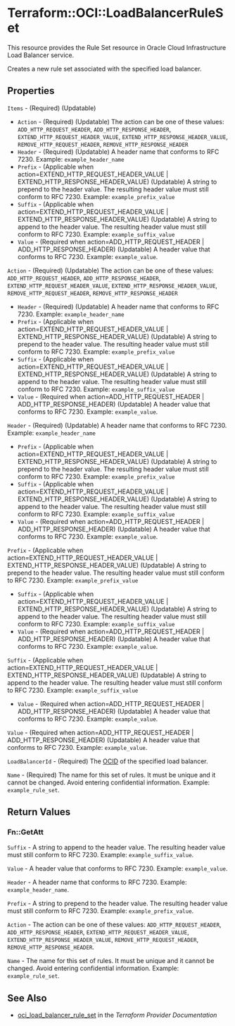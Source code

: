 # Terraform::OCI::LoadBalancerRuleSet

This resource provides the Rule Set resource in Oracle Cloud Infrastructure Load Balancer service.

Creates a new rule set associated with the specified load balancer.

## Properties

`Items` - (Required) (Updatable)
* `Action` - (Required) (Updatable) The action can be one of these values: `ADD_HTTP_REQUEST_HEADER`, `ADD_HTTP_RESPONSE_HEADER`, `EXTEND_HTTP_REQUEST_HEADER_VALUE`, `EXTEND_HTTP_RESPONSE_HEADER_VALUE`, `REMOVE_HTTP_REQUEST_HEADER`, `REMOVE_HTTP_RESPONSE_HEADER`
* `Header` - (Required) (Updatable) A header name that conforms to RFC 7230.  Example: `example_header_name`
* `Prefix` - (Applicable when action=EXTEND_HTTP_REQUEST_HEADER_VALUE | EXTEND_HTTP_RESPONSE_HEADER_VALUE) (Updatable) A string to prepend to the header value. The resulting header value must still conform to RFC 7230.  Example: `example_prefix_value`
* `Suffix` - (Applicable when action=EXTEND_HTTP_REQUEST_HEADER_VALUE | EXTEND_HTTP_RESPONSE_HEADER_VALUE) (Updatable) A string to append to the header value. The resulting header value must still conform to RFC 7230.  Example: `example_suffix_value`
* `Value` - (Required when action=ADD_HTTP_REQUEST_HEADER | ADD_HTTP_RESPONSE_HEADER) (Updatable) A header value that conforms to RFC 7230.  Example: `example_value`.

`Action` - (Required) (Updatable) The action can be one of these values: `ADD_HTTP_REQUEST_HEADER`, `ADD_HTTP_RESPONSE_HEADER`, `EXTEND_HTTP_REQUEST_HEADER_VALUE`, `EXTEND_HTTP_RESPONSE_HEADER_VALUE`, `REMOVE_HTTP_REQUEST_HEADER`, `REMOVE_HTTP_RESPONSE_HEADER`
* `Header` - (Required) (Updatable) A header name that conforms to RFC 7230.  Example: `example_header_name`
* `Prefix` - (Applicable when action=EXTEND_HTTP_REQUEST_HEADER_VALUE | EXTEND_HTTP_RESPONSE_HEADER_VALUE) (Updatable) A string to prepend to the header value. The resulting header value must still conform to RFC 7230.  Example: `example_prefix_value`
* `Suffix` - (Applicable when action=EXTEND_HTTP_REQUEST_HEADER_VALUE | EXTEND_HTTP_RESPONSE_HEADER_VALUE) (Updatable) A string to append to the header value. The resulting header value must still conform to RFC 7230.  Example: `example_suffix_value`
* `Value` - (Required when action=ADD_HTTP_REQUEST_HEADER | ADD_HTTP_RESPONSE_HEADER) (Updatable) A header value that conforms to RFC 7230.  Example: `example_value`.

`Header` - (Required) (Updatable) A header name that conforms to RFC 7230.  Example: `example_header_name`
* `Prefix` - (Applicable when action=EXTEND_HTTP_REQUEST_HEADER_VALUE | EXTEND_HTTP_RESPONSE_HEADER_VALUE) (Updatable) A string to prepend to the header value. The resulting header value must still conform to RFC 7230.  Example: `example_prefix_value`
* `Suffix` - (Applicable when action=EXTEND_HTTP_REQUEST_HEADER_VALUE | EXTEND_HTTP_RESPONSE_HEADER_VALUE) (Updatable) A string to append to the header value. The resulting header value must still conform to RFC 7230.  Example: `example_suffix_value`
* `Value` - (Required when action=ADD_HTTP_REQUEST_HEADER | ADD_HTTP_RESPONSE_HEADER) (Updatable) A header value that conforms to RFC 7230.  Example: `example_value`.

`Prefix` - (Applicable when action=EXTEND_HTTP_REQUEST_HEADER_VALUE | EXTEND_HTTP_RESPONSE_HEADER_VALUE) (Updatable) A string to prepend to the header value. The resulting header value must still conform to RFC 7230.  Example: `example_prefix_value`
* `Suffix` - (Applicable when action=EXTEND_HTTP_REQUEST_HEADER_VALUE | EXTEND_HTTP_RESPONSE_HEADER_VALUE) (Updatable) A string to append to the header value. The resulting header value must still conform to RFC 7230.  Example: `example_suffix_value`
* `Value` - (Required when action=ADD_HTTP_REQUEST_HEADER | ADD_HTTP_RESPONSE_HEADER) (Updatable) A header value that conforms to RFC 7230.  Example: `example_value`.

`Suffix` - (Applicable when action=EXTEND_HTTP_REQUEST_HEADER_VALUE | EXTEND_HTTP_RESPONSE_HEADER_VALUE) (Updatable) A string to append to the header value. The resulting header value must still conform to RFC 7230.  Example: `example_suffix_value`
* `Value` - (Required when action=ADD_HTTP_REQUEST_HEADER | ADD_HTTP_RESPONSE_HEADER) (Updatable) A header value that conforms to RFC 7230.  Example: `example_value`.

`Value` - (Required when action=ADD_HTTP_REQUEST_HEADER | ADD_HTTP_RESPONSE_HEADER) (Updatable) A header value that conforms to RFC 7230.  Example: `example_value`.

`LoadBalancerId` - (Required) The [OCID](https://docs.cloud.oracle.com/iaas/Content/General/Concepts/identifiers.htm) of the specified load balancer.

`Name` - (Required) The name for this set of rules. It must be unique and it cannot be changed. Avoid entering confidential information.  Example: `example_rule_set`.


## Return Values

### Fn::GetAtt

`Suffix` - A string to append to the header value. The resulting header value must still conform to RFC 7230.  Example: `example_suffix_value`.

`Value` - A header value that conforms to RFC 7230.  Example: `example_value`.

`Header` - A header name that conforms to RFC 7230.  Example: `example_header_name`.

`Prefix` - A string to prepend to the header value. The resulting header value must still conform to RFC 7230.  Example: `example_prefix_value`.

`Action` - The action can be one of these values: `ADD_HTTP_REQUEST_HEADER`, `ADD_HTTP_RESPONSE_HEADER`, `EXTEND_HTTP_REQUEST_HEADER_VALUE`, `EXTEND_HTTP_RESPONSE_HEADER_VALUE`, `REMOVE_HTTP_REQUEST_HEADER`, `REMOVE_HTTP_RESPONSE_HEADER`.

`Name` - The name for this set of rules. It must be unique and it cannot be changed. Avoid entering confidential information.  Example: `example_rule_set`.

## See Also

* [oci_load_balancer_rule_set](https://www.terraform.io/docs/providers/oci/r/load_balancer_rule_set.html) in the _Terraform Provider Documentation_